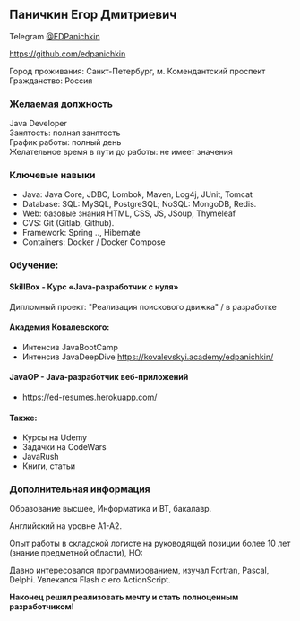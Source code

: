 ## Паничкин Егор Дмитриевич
Telegram [@EDPanichkin](https://t.me/edpanichkin)  
 
https://github.com/edpanichkin

Город проживания: Санкт-Петербург, м. Комендантский проспект  
Гражданство: Россия   

### Желаемая должность
Java Developer  
Занятость: полная занятость  
График работы: полный день  
Желательное время в пути до работы: не имеет значения

### Ключевые навыки
- Java: Java Core, JDBC, Lombok, Maven, Log4j, JUnit, Tomcat   
- Database: SQL: MySQL, PostgreSQL; NoSQL: MongoDB, Redis.  
- Web: базовые знания HTML, CSS, JS, JSoup, Thymeleaf 
- CVS: Git (Gitlab, Github). 
- Framework: Spring .., Hibernate
- Containers: Docker / Docker Compose

### Обучение:

#### SkillBox - Курс «Java-разработчик с нуля»

Дипломный проект: "Реализация поискового движка" / в разработке

#### Академия Ковалевского:
- Интенсив JavaBootCamp
- Интенсив JavaDeepDive
https://kovalevskyi.academy/edpanichkin/

#### JavaOP - Java-разработчик веб-приложений
 - https://ed-resumes.herokuapp.com/

#### Также:
- Курсы на Udemy
- Задачки на CodeWars
- JavaRush
- Книги, статьи

### Дополнительная информация
Образование высшее, Информатика и ВТ, бакалавр.

Английский на уровне А1-А2.

Опыт работы в складской логисте на руководящей позиции более 10 лет (знание предметной области), НО:

Давно интересовался программированием, изучал Fortran, Pascal, Delphi. Увлекался Flash с его ActionScript. 

**Наконец решил реализовать мечту и стать полноценным разработчиком!**

